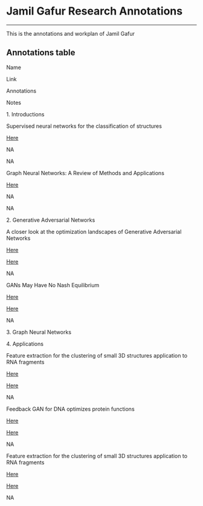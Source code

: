 # Jamil Gafur Research Annotations
-----

This is the annotations and workplan of Jamil Gafur

## Annotations table

Name

Link

Annotations

Notes

1\. Introductions

Supervised neural networks for the classification of structures

[Here](https://ieeexplore.ieee.org/abstract/document/572108)

NA

NA

Graph Neural Networks: A Review of Methods and Applications

[Here](https://doi.org/10.1016/j.aiopen.2021.01.001)

NA

NA

2\. Generative Adversarial Networks

A closer look at the optimization landscapes of Generative Adversarial Networks

[Here](https://arxiv.org/abs/1906.04848)

[Here](https://github.com/jamilgafur/Jamil_Uiowa_Research/blob/main/Papers/A%20CLOSER%20LOOK%20AT%20THE%20OPTIMIZATION%20LANDSCAPES%20OF%20GENERATIVE%20ADVERSARIAL%20NETWORKS.pdf)

NA

GANs May Have No Nash Equilibrium

[Here](https://arxiv.org/abs/2002.09124)

[Here](https://github.com/jamilgafur/Jamil_Uiowa_Research/blob/main/Papers/GANs%20May%20Have%20No%20Nash%20Equilibria.pdf)

NA

3\. Graph Neural Networks

4\. Applications

Feature extraction for the clustering of small 3D structures application to RNA fragments

[Here](https://hal-lara.archives-ouvertes.fr/LORIA-AIS/hal-03370994v1)

[Here](https://github.com/jamilgafur/Jamil_Uiowa_Research/blob/main/Papers/Feature%20extraction%20for%20the%20clustering%20of%20small%203D%20structures%20application%20to%20RNA%20fragments.pdf)

NA

Feedback GAN for DNA optimizes protein functions

[Here](https://www.nature.com/articles/s42256-019-0017-4)

[Here](https://github.com/jamilgafur/Jamil_Uiowa_Research/blob/main/Papers/Feedback%20GAN%20for%20DNA%20optimizes%20protein%20functions.pdf)

NA

Feature extraction for the clustering of small 3D structures application to RNA fragments

[Here](https://www.nature.com/articles/s42256-019-0017-4)

[Here](https://github.com/jamilgafur/Jamil_Uiowa_Research/blob/main/Papers/Feedback%20GAN%20for%20DNA%20optimizes%20protein%20functions.pdf)

NA
